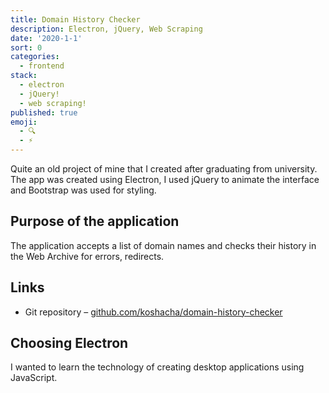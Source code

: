 ```yaml
---
title: Domain History Checker
description: Electron, jQuery, Web Scraping
date: '2020-1-1'
sort: 0
categories:
  - frontend
stack:
  - electron
  - jQuery!
  - web scraping!
published: true
emoji:
  - 🔍
  - ⚡
---
```


Quite an old project of mine that I created after graduating from university. The app was created using Electron, I used jQuery to animate the interface and Bootstrap was used for styling.

## Purpose of the application

The application accepts a list of domain names and checks their history in the Web Archive for errors, redirects.

## Links

- Git repository – [github.com/koshacha/domain-history-checker](https://github.com/koshacha/domain-history-checker)

## Choosing Electron

I wanted to learn the technology of creating desktop applications using JavaScript.
